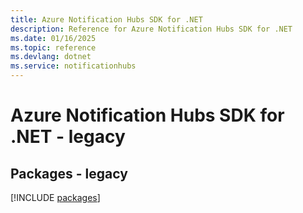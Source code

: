 ```yaml
---
title: Azure Notification Hubs SDK for .NET
description: Reference for Azure Notification Hubs SDK for .NET
ms.date: 01/16/2025
ms.topic: reference
ms.devlang: dotnet
ms.service: notificationhubs
---
```

# Azure Notification Hubs SDK for .NET - legacy
## Packages - legacy
[!INCLUDE [packages](notification-hubs-index.md)]
